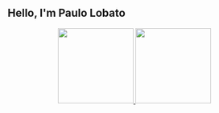 ## Hello, I'm Paulo Lobato

<div align="center">
  <a href="https://github.com/Paulo-lobatt">
  <img height="150em" src="https://github-readme-stats.vercel.app/api?username=Paulo-&show_icons=true&theme=dark&include_all_commits=true&count_private=true"/>
  <img height="150em" src="https://github-readme-stats.vercel.app/api/top-langs/?username=Paulo-t&layout=compact&langs_count=7&theme=dark"/>
</div>
